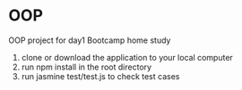 # OOP
OOP project for day1 Bootcamp home study


1. clone or download the application to your local computer
2. run npm install in the root directory
3. run jasmine test/test.js to check test cases